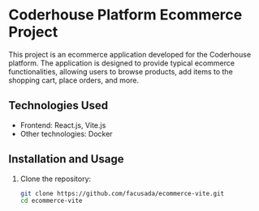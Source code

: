 # Coderhouse Platform Ecommerce Project

This project is an ecommerce application developed for the Coderhouse platform. The application is designed to provide typical ecommerce functionalities, allowing users to browse products, add items to the shopping cart, place orders, and more.

## Technologies Used

- Frontend: React.js, Vite.js
- Other technologies: Docker

## Installation and Usage

1. Clone the repository:

   ```bash
   git clone https://github.com/facusada/ecommerce-vite.git
   cd ecommerce-vite
